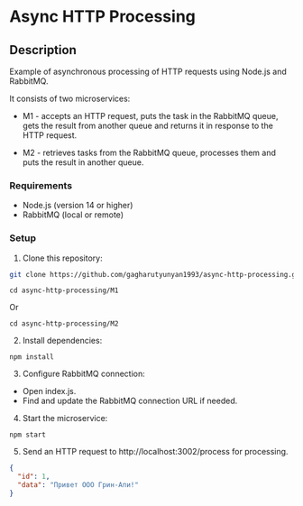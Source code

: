 # Async HTTP Processing
## Description

Example of asynchronous processing of HTTP requests using Node.js and RabbitMQ.

It consists of two microservices:
* M1 - accepts an HTTP request, puts the task in the RabbitMQ queue, gets the result from another queue and returns it in response to the HTTP request.

* M2 - retrieves tasks from the RabbitMQ queue, processes them and puts the result in another queue.
### Requirements

- Node.js (version 14 or higher)
- RabbitMQ (local or remote)

### Setup

1. Clone this repository:
```bash
git clone https://github.com/gagharutyunyan1993/async-http-processing.git
```
```
cd async-http-processing/M1
```
Or
```
cd async-http-processing/M2
```

2. Install dependencies:
```
npm install
```

3. Configure RabbitMQ connection:
* Open index.js.
* Find and update the RabbitMQ connection URL if needed.

4. Start the microservice:
```
npm start
```

5. Send an HTTP request to http://localhost:3002/process for processing.
```json
{
  "id": 1,
  "data": "Привет ООО Грин-Апи!"
}
```